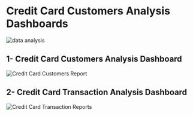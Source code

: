  # Credit Card Customers Analysis Dashboards

![data analysis](https://github.com/user-attachments/assets/005106fb-e0fb-4abc-a19a-849f04a04570)






## 1- Credit Card Customers Analysis Dashboard 

![Credit Card Customers Report](https://github.com/user-attachments/assets/616fc5be-1bff-4ae8-9a98-1afa93f7387a)



## 2- Credit Card Transaction Analysis Dashboard

![Credit Card Transaction Reports](https://github.com/user-attachments/assets/ba42621c-619a-4f1a-9c2e-0cb070bf147d)
